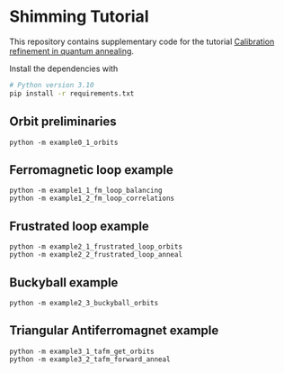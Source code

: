 # Shimming Tutorial

This repository contains supplementary code for the tutorial [Calibration refinement in quantum annealing](https://arxiv.org/abs/2304.10352).

Install the dependencies with
```bash
# Python version 3.10
pip install -r requirements.txt
```


## Orbit preliminaries
```
python -m example0_1_orbits
```

## Ferromagnetic loop example
```
python -m example1_1_fm_loop_balancing
python -m example1_2_fm_loop_correlations
```

## Frustrated loop example
```
python -m example2_1_frustrated_loop_orbits
python -m example2_2_frustrated_loop_anneal
```

## Buckyball example
```
python -m example2_3_buckyball_orbits
```

## Triangular Antiferromagnet example
```
python -m example3_1_tafm_get_orbits
python -m example3_2_tafm_forward_anneal
```
